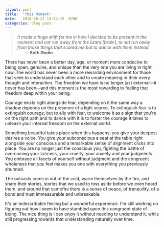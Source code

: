 ```yaml
---
layout: post
title:  "This Moment"
date:   2018-10-21 13:54:15 -0700
categories: blog post
---
```


>*It made a huge shift for me in how I decided to be present in the moment and not run away from the lizard [brain], to not run away from those things that scared me but to dance with them instead.* 
 <br>&nbsp;&nbsp;&nbsp;&nbsp;&nbsp;&nbsp;__&mdash; Seth Godin__

There has never been a better day, age, or moment more conducive to being open, genuine, and unique than the very one you are living in right now. The world has never been a more rewarding environment for those that seek to understand each other and to create meaning in their every thought and interaction. The freedom we have is no longer just external—it never has been—and this moment is the most rewarding to feeling that freedom deep within your being. 

Courage exists right alongside fear, depending on it the same way a shadow depends on the presence of a light source. To extinguish fear is to extinguish courage; but to ally with fear, to welcome it as a sign that you're on the right path and to dance with it is to foster the courage it takes to unleash your internal freedom on the external world. 

Something beautiful takes place when this happens; you give your deepest desires a voice. You give your subconscious a seat at the table right alongside your conscious and a remarkable sense of alignment clicks into place. You are no longer just the conscious you, fighting the battle of overcoming your laziness, your cruelty, your anxiety and your judgments. You embrace all facets of yourself without judgment and the congruent wholeness that you feel makes you one with everything you previously shunned. 

The outcasts come in out of the cold, warm themselves by the fire, and share their stories, stories that we used to toss aside before we even heard them, and around that campfire there is a sense of peace, of tranquility, of a bond and trust immeasurable and unbreakable. 

It's an indescribable feeling but a wonderful experience. I'm still working on figuring out how I seem to have stumbled upon this congruent state of being. The nice thing is I can enjoy it without needing to understand it, while still progressing towards that understanding naturally over time. 